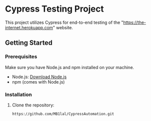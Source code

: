# Cypress Testing Project

This project utilizes Cypress for end-to-end testing of the "https://the-internet.herokuapp.com" website.

## Getting Started

### Prerequisites

Make sure you have Node.js and npm installed on your machine.

- Node.js: [Download Node.js](https://nodejs.org/)
- npm (comes with Node.js)

### Installation

1. Clone the repository:

   ```bash
   https://github.com/MB1lal/CypressAutomation.git
